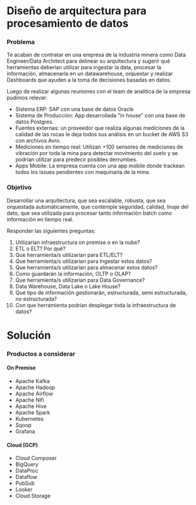 # Diseño de arquitectura para procesamiento de datos

### Problema
Te acaban de contratar en una empresa de la industria minera como Data Engineer/Data Architect para delinear su arquitectura y sugerir qué herramientas deberían utilizar para ingestar la data, procesar la información, almacenarla en un datawarehouse, orquestar y realizar Dashboards que ayuden a la toma de decisiones basadas en datos.

Luego de realizar algunas reuniones con el team de analitica de la empresa pudimos relevar:

- Sistema ERP: SAP con una base de datos Oracle
- Sistema de Producción: App desarrollada "in house" con una base de datos Postgres.
- Fuentes externas: un proveedor que realiza algunas mediciones de la calidad de las rocas le deja todos sus análisis 
en un bucket de AWS S3 con archivos Avro.
- Mediciones en tiempo real: Utilizan +100 sensores de mediciones de vibración por toda la mina para detectar 
movimiento del suelo y se podrían utilizar para predecir posibles derrumbes.
- Apps Mobile: La empresa cuenta con una app mobile donde trackean todos los issues pendientes con maquinaria 
de la mina.

### Objetivo
Desarrollar una arquitectura, que sea escalable, robusta, que sea orquestada automáticamente, que contemple seguridad, calidad, linaje del dato, que sea utilizada para procesar tanto información batch como información en tiempo real.

Responder las siguientes preguntas:
1. Utilizarían infraestructura on premise o en la nube?
2. ETL o ELT? Por qué?
3. Que herramienta/s utilizarían para ETL/ELT?
4. Que herramienta/s utilizarían para Ingestar estos datos?
5. Que herramienta/s utilizarían para almacenar estos datos?
6. Como guardarán la información, OLTP o OLAP?
7. Que herramienta/s utilizarían para Data Governance?
8. Data Warehouse, Data Lake o Lake House?
9. Qué tipo de información gestionarán, estructurada, semi estructurada, no estructurada?
10. Con que herramienta podrían desplegar toda la infraestructura de datos?

# Solución

### Productos a considerar

#### On Premise
- Apache Kafka
- Apache Hadoop
- Apache Airflow
- Apache Nifi
- Apache Hive
- Apache Spark
- Kubernetes
- Sqoop
- Grafana

#### Cloud (GCP)
- Cloud Composer
- BigQuery
- DataProc
- Dataflow
- PubSub
- Looker
- Cloud Storage